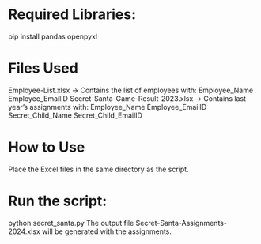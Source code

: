 # Required Libraries:
  pip install pandas openpyxl

# Files Used
Employee-List.xlsx → Contains the list of employees with:
Employee_Name
Employee_EmailID
Secret-Santa-Game-Result-2023.xlsx → Contains last year’s assignments with:
Employee_Name
Employee_EmailID
Secret_Child_Name
Secret_Child_EmailID

# How to Use
Place the Excel files in the same directory as the script.
# Run the script:
 python secret_santa.py
The output file Secret-Santa-Assignments-2024.xlsx will be generated with the assignments.
